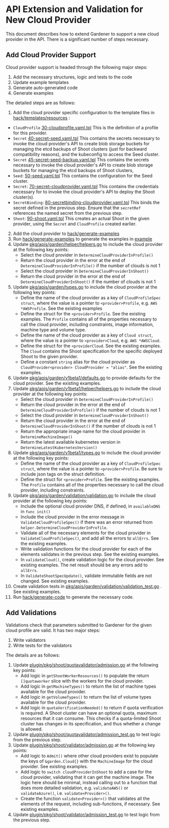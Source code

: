 # API Extension and Validation for New Cloud Provider

This document describes how to extend Gardener to support a new cloud provider in the API. There is a significant number of steps necessary.

## Add Cloud Provider Support

Cloud provider support is headed through the following major steps:

1. Add the necessary structures, logic and tests to the code
2. Update example templates
3. Generate auto-generated code
4. Generate examples

The detailed steps are as follows:

1. Add the cloud provider specific configuration to the template files in [hack/templates/resources](../../hack/templates/resources/) :
  * `CloudProfile` [30-cloudprofile.yaml.tpl](../../hack/templates/resources/30-cloudprofile.yaml.tpl) This is the definition of a profile for this provider.
  * `Secret` [40-secret-seed.yaml.tpl](../../hack/templates/resources/40-secret-seed.yaml.tpl) This contains the secrets necessary to invoke the cloud provider's API to create blob storage buckets for managing the etcd backups of Shoot clusters (just for backward compatibility reasons), and the kubeconfig to access the Seed cluster.
  * `Secret` [45-secret-seed-backup.yaml.tpl](../../hack/templates/resources/45-secret-seed-backup.yaml.tpl) This contains the secrets necessary to invoke the cloud provider's API to create blob storage buckets for managing the etcd backups of Shoot clusters,
  * `Seed`: [50-seed.yaml.tpl](../../hack/templates/resources/50-seed.yaml.tpl) This contains the configuration for the Seed cluster.
  * `Secret`: [70-secret-cloudprovider.yaml.tpl](../../hack/templates/70-secret-cloudprovider.yaml.tpl) This contains the credentials necessary for to invoke the cloud provider's API to deploy the Shoot cluster(s).
  * `SecretBinding`: [80-secretbinding-cloudprovider.yaml.tpl](../../hack/templates/resources/80-secretbinding-cloudprovider.yaml.tpl) This binds the secret defined in the previous step. Ensure that the `secretRef` references the named secret from the previous step.
  * `Shoot`: [90-shoot.yaml.tpl](../../hack/templates/resources/90-shoot.yaml.tpl) This creates an actual Shoot in the given provider, using the `Secret` and `CloudProfile` created earlier.
2. Add the cloud provider to [hack/generate-examples](../../hack/generate-examples)
3. Run [hack/generate-examples](../../hack/generate-examples) to generate the examples in [example](../../example/)
4. Update [pkg/apis/garden/helper/helpers.go](../../pkg/apis/garden/helper/helpers.go) to include the cloud provider at the following key points:
    * Select the cloud provider in `DetermineCloudProviderInProfile()`
    * Return the cloud provider in the error at the end of `DetermineCloudProviderInProfile()` if the number of clouds is not 1
    * Select the cloud provider in `DetermineCloudProviderInShoot()`
    * Return the cloud provider in the error at the end of `DetermineCloudProviderInShoot()` if the number of clouds is not 1
5. Update [pkg/apis/garden/types.go](../../pkg/apis/garden/types.go) to include the cloud provider at the following key points:
    * Define the name of the cloud provider as a key of `CloudProfileSpec struct`, where the value is a pointer to `<provider>Profile`, e.g. `AWS *AWSProfile`. See the existing examples
    * Define the struct for the `<provider>Profile`. See the existing examples. The `Profile` contains all of the properties necessary to call the cloud provider, including constraints, image information, machine type and volume type.
    * Define the name of the cloud provider as a key of `Cloud struct`, where the value is a pointer to `<provider>Cloud`, e.g. `AWS *AWSCloud`.
    * Define the struct for the `<providerCloud`. See the existing examples. The `Cloud` contains the Shoot specification for the specific deployed Shoot to the given provider.
    * Define a constant `string` alias for the cloud provider as `CloudProvider<provider> CloudProvider = "alias"`. See the existing examples.
6. Update [pkg/apis/garden/v1beta1/defaults.go](../../pkg/apis/garden/v1beta1/defaults.go) to provide defaults for the cloud provider. See the existing examples.
7. Update [pkg/apis/garden/v1beta1/helper/helpers.go](../../pkg/apis/garden/v1beta1/helper/helpers.go) to include the cloud provider at the following key points:
    * Select the cloud provider in `DetermineCloudProviderInProfile()`
    * Return the cloud provider in the error at the end of `DetermineCloudProviderInProfile()` if the number of clouds is not 1
    * Select the cloud provider in `DetermineCloudProviderInShoot()`
    * Return the cloud provider in the error at the end of `DetermineCloudProviderInShoot()` if the number of clouds is not 1
    * Return the appropriate image name for the cloud provider in `DetermineMachineImage()`
    * Return the latest available kubernetes version in `DetermineLatestKubernetesVersion()`
8. Update [pkg/apis/garden/v1beta1/types.go](../../pkg/apis/garden/v1beta1/types.go) to include the cloud provider at the following key points:
    * Define the name of the cloud provider as a key of `CloudProfileSpec struct`, where the value is a pointer to `<provider>Profile`. Be sure to include json tags on the struct definition.
    * Define the struct for `<provider>Profile`. See the existing examples. The `Profile` contains all of the properties necessary to call the cloud provider, including constraints.
9. Update [pkg/apis/garden/validation/validation.go](../../pkg/apis/garden/validation/validation.go) to include the cloud provider at the following key points:
    * Include the optional cloud provider DNS, if defined, in `availableDNS` in `func init()`
    * Include the cloud provider in the error message in `ValidateCloudProfileSpec()` if there was an error returned from `helper.DetermineCloudProviderInProfile`.
    * Validate all of the necessary elements for the cloud provider in `ValidateCloudProfileSpec()`, and add all the errors to `allErrs`. See the existing examples.
    * Write validation functions for the cloud provider for each of the elements validates in the previous step. See the existing examples.
    * In `validateCloud()`, create validation logic for the cloud provider. See existing examples. The net result should be any errors add to `allErrs`.
    * In `ValidateShootSpecUpdate()`, validate immutable fields are not changed. See existing examples.
10. Create validation tests in [pkg/apis/garden/validation/validation_test.go](../../pkg/apis/garden/validation/validation_test.go) . See existing examples.
11. Run [hack/generate-code](../../hack/generate-code) to generate the necessary code.

## Add Validations

Validations check that parameters submitted to Gardener for the given cloud profile are valid. It has two major steps:

1. Write validators
2. Write tests for the validators

The details are as follows:

1. Update [plugin/pkg/shoot/quotavalidator/admission.go](../../plugin/pkg/shoot/quotavalidator/admission.go) at the following key points:
    * Add logic in `getShootWorkerResources()` to populate the return `[]quotaworker` slice with the workers for the cloud provider.
    * Add logic in `getMachineTypes()` to return the list of machine types available for the cloud provider.
    * Add logic in `getVolumeTypes()` to return the list of volume types available for the cloud provider.
    * Add logic in `quotaVerificationNeeded()` to return if quota verification is required. A Shoot cluster can have an optional quota, maximum resources that it can consume. This checks if a quota-limited Shoot cluster has changes in its specification, and thus whether a change is allowed.
2. Update [plugin/pkg/shoot/quotavalidator/admission_test.go](../../plugin/pkg/shoot/quotavalidator/admission_test.go) to test logic from the previous step.
3. Update [plugin/pkg/shoot/validator/admission.go](../../plugin/pkg/shoot/validator/admission.go) at the following key points:
    * Add logic to `Admit()` where other cloud providers exist to populate the keys of `&garden.Cloud{}` with the `MachineImage` for the cloud provider. See existing examples.
    * Add logic to `switch cloudProviderInShoot` to add a case for the cloud provider, validating that it can get the machine image. The logic here should be minimal, instead calling out to a function that does more detailed validation, e.g. `validateAWS()` or `validateAzure()`, i.e. `validate<Provider>()`.
    * Create the function `validate<Provider>()` that validates all the elements of the request, including sub-functions, if necessary. See existing examples.
4. Update [plugin/pkg/shoot/validator/admission_test.go](../../plugin/pkg/shoot/validator/admission_test.go) to test logic from the previous step.
